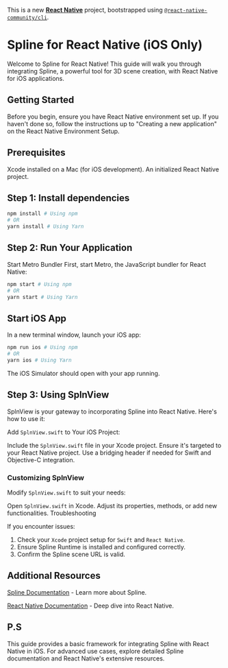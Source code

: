This is a new [**React Native**](https://reactnative.dev) project, bootstrapped using [`@react-native-community/cli`](https://github.com/react-native-community/cli).

# Spline for React Native (iOS Only)

Welcome to Spline for React Native! This guide will walk you through integrating Spline, a powerful tool for 3D scene creation, with React Native for iOS applications.

## Getting Started

Before you begin, ensure you have React Native environment set up. If you haven't done so, follow the instructions up to "Creating a new application" on the React Native Environment Setup.

## Prerequisites

Xcode installed on a Mac (for iOS development).
An initialized React Native project.

## Step 1: Install dependencies

```bash
npm install # Using npm
# OR
yarn install # Using Yarn
```

## Step 2: Run Your Application

Start Metro Bundler
First, start Metro, the JavaScript bundler for React Native:

```bash
npm start # Using npm
# OR
yarn start # Using Yarn
```

## Start iOS App
In a new terminal window, launch your iOS app:

```bash
npm run ios # Using npm
# OR
yarn ios # Using Yarn
```

The iOS Simulator should open with your app running.

## Step 3: Using SplnView

SplnView is your gateway to incorporating Spline into React Native. Here's how to use it:

Add `SplnView.swift` to Your iOS Project:

Include the `SplnView.swift` file in your Xcode project.
Ensure it's targeted to your React Native project.
Use a bridging header if needed for Swift and Objective-C integration.

### Customizing SplnView
Modify `SplnView.swift` to suit your needs:

Open `SplnView.swift` in Xcode.
Adjust its properties, methods, or add new functionalities.
Troubleshooting

If you encounter issues:

1. Check your `Xcode` project setup for `Swift` and `React Native`.
2. Ensure Spline Runtime is installed and configured correctly.
3. Confirm the Spline scene URL is valid.

## Additional Resources

[Spline Documentation](https://docs.spline.design/native-3d-embeds-for-ios) - Learn more about Spline.

[React Native Documentation](https://reactnative.dev/docs/getting-started) - Deep dive into React Native.

## P.S

This guide provides a basic framework for integrating Spline with React Native in iOS. 
For advanced use cases, explore detailed Spline documentation and React Native's extensive resources.